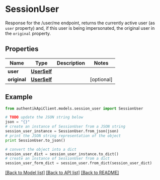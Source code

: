 # SessionUser

Response for the /user/me endpoint, returns the currently active user (as `user` property) and, if this user is being impersonated, the original user in the `original` property.

## Properties
Name | Type | Description | Notes
------------ | ------------- | ------------- | -------------
**user** | [**UserSelf**](UserSelf.md) |  | 
**original** | [**UserSelf**](UserSelf.md) |  | [optional] 

## Example

```python
from authentikApiClient.models.session_user import SessionUser

# TODO update the JSON string below
json = "{}"
# create an instance of SessionUser from a JSON string
session_user_instance = SessionUser.from_json(json)
# print the JSON string representation of the object
print SessionUser.to_json()

# convert the object into a dict
session_user_dict = session_user_instance.to_dict()
# create an instance of SessionUser from a dict
session_user_form_dict = session_user.from_dict(session_user_dict)
```
[[Back to Model list]](../README.md#documentation-for-models) [[Back to API list]](../README.md#documentation-for-api-endpoints) [[Back to README]](../README.md)


